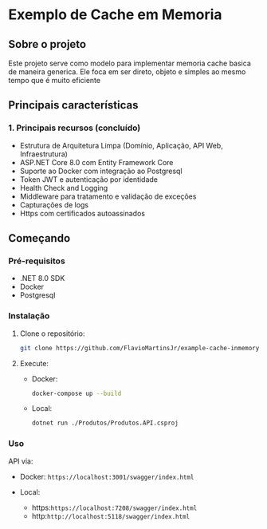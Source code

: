 # Exemplo de Cache em Memoria

## Sobre o projeto

Este projeto serve como modelo para implementar memoria cache basica de maneira generica. Ele foca em ser direto, objeto e simples ao mesmo tempo que é muito eficiente 

## Principais características

### **1. Principais recursos (concluído)**

- Estrutura de Arquitetura Limpa (Domínio, Aplicação, API Web, Infraestrutura)
- ASP.NET Core 8.0 com Entity Framework Core
- Suporte ao Docker com integração ao Postgresql
- Token JWT e autenticação por identidade
- Health Check and Logging
- Middleware para tratamento e validação de exceções
- Capturações de logs
- Https com certificados autoassinados

## Começando

### Pré-requisitos

- .NET 8.0 SDK
- Docker
- Postgresql

### Instalação

1. Clone o repositório:

   ```bash
   git clone https://github.com/FlavioMartinsJr/example-cache-inmemory
   ```

2. Execute:

   - Docker:

     ```bash
     docker-compose up --build
     ```

   - Local:

     ```bash
     dotnet run ./Produtos/Produtos.API.csproj
     ```
### Uso

API via:

- Docker: `https://localhost:3001/swagger/index.html`
 
- Local:
  - https:`https://localhost:7208/swagger/index.html`
  - http:`http://localhost:5118/swagger/index.html`

